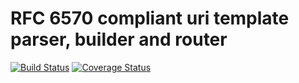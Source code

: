# RFC 6570 compliant uri template parser, builder and router

[![Build Status](https://travis-ci.org/LuvDaSun/rfc6570.svg)](https://travis-ci.org/LuvDaSun/rfc6570)
[![Coverage Status](https://img.shields.io/coveralls/LuvDaSun/rfc6570.svg)](https://coveralls.io/r/LuvDaSun/rfc6570)